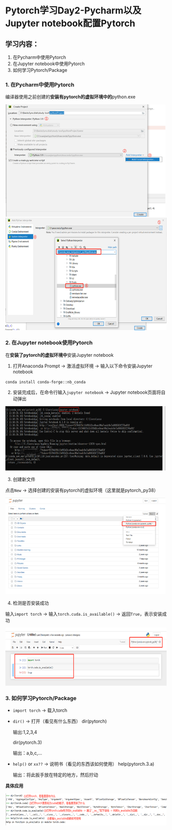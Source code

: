 # Pytorch学习Day2-Pycharm以及Jupyter notebook配置Pytorch

## 学习内容：

1. 在Pycharm中使用Pytorch
2. 在Jupyter notebook中使用Pytorch
3. 如何学习Pytorch/Package


### 1. 在Pycharm中使用Pytorch

编译器使用之前创建的**安装有pytorch的虚拟环境中的**python.exe

<img src="./pic/Day2-1-1.png" height="350px" width="500px"/>

<img src="./pic/Day2-1-2.png" height="350px" width="550px"/>


### 2. 在Jupyter notebook使用Pytorch

在**安装了pytorch的虚拟环境中**安装Jupyter notebook

1. 打开Anaconda Prompt -> 激活虚拟环境 -> 输入以下命令安装Jupyter notebook

`conda install conda-forge::nb_conda`

2. 安装完成后，在命令行输入`jupyter notebook` -> Jupyter notebook页面将自动弹出

<img src="./pic/Day2-2-1.png" height="200px" width="500px"/>


3. 创建新文件

点击`New` -> 选择创建的安装有pytorch的虚拟环境（这里就是pytorch_py38）

<img src="./pic/Day2-2-2.png" height="300px" width="500px"/>

4. 检测是否安装成功

输入`import torch` -> 输入`torch.cuda.is_available()` -> 返回`True`，表示安装成功

<img src="./pic/Day2-2-3.png" height="180px" width="600px"/>

### 3. 如何学习Pytorch/Package

- `import torch` -> 载入torch

- `dir()` -> 打开（看见有什么东西）
    dir(pytorch)
    
    输出:1,2,3,4

    dir(pytorch.3)

    输出：a,b,c,...

- `help()` or `xx??` -> 说明书（看见的东西该如何使用）
    help(pytorch.3.a)

    输出：将此扳手放在特定的地方，然后拧动

**具体应用**

<img src="./pic/Day2-3-1.png" height="100px" width="600px"/>
